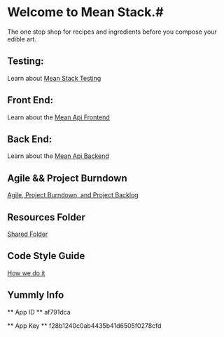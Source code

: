 # Welcome to Mean Stack.#
The one stop shop for recipes and ingredients before you compose your edible art.

## Testing: ##
Learn about [Mean Stack Testing](/webapp/tests/TESTING.md)

## Front End: ##
Learn about the [Mean Api Frontend](/views/FRONTEND.md)

## Back End: ##
Learn about the [Mean Api Backend](/routes/BACKEND.md)

## Agile && Project Burndown ##
[Agile, Project Burndown, and Project Backlog](https://docs.google.com/spreadsheets/d/1FxShAYUSjWYVNQfSO7JeopXbgj_I-71U2tNQfEKZpeE/edit?usp=sharing)

## Resources Folder ##
[Shared Folder](https://drive.google.com/folderview?id=0B4SIxe1-sxvsS1ZXdURFa3FPWTQ&usp=sharing)

## Code Style Guide ##
[How we do it](STYLE.md)

## Yummly Info ##
** App ID **
af791dca

** App Key **
f28b1240c0ab4435b41d6505f0278cfd